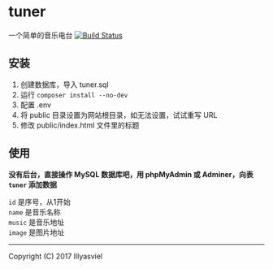 # tuner

一个简单的音乐电台  [![Build Status](https://travis-ci.org/iriyasufiru/tuner.svg?branch=master)](https://travis-ci.org/iriyasufiru/tuner)  

## 安装

1. 创建数据库，导入 tuner.sql  
2. 运行 `composer install --no-dev`  
3. 配置 .env  
4. 将 public 目录设置为网站根目录，如无法设置，试试重写 URL  
5. 修改 public/index.html 文件里的标题  


## 使用

**没有后台，直接操作 MySQL 数据库吧，用 phpMyAdmin 或 Adminer，向表 `tuner` 添加数据**  

`id` 是序号，从1开始  
`name` 是音乐名称  
`music` 是音乐地址  
`image` 是图片地址  


----------

Copyright (C) 2017  Illyasviel